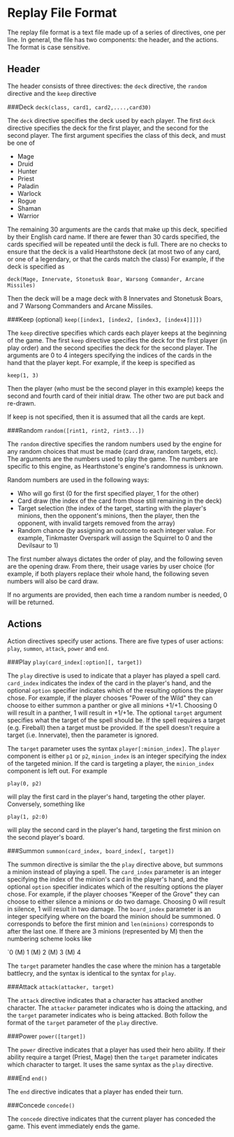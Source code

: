 Replay File Format
==================

The replay file format is a text file made up of a series of directives,
one per line.  In general, the file has two components: the header, and the actions.
The format is case sensitive.

Header
------
The header consists of three directives: the `deck` directive, the `random` directive and the `keep` directive

###Deck
`deck(class, card1, card2,....,card30)`

The `deck` directive specifies the deck used by each player.  The first `deck` directive specifies the deck for the first
player, and the second for the second player.  The first argument specifies the class of this deck, and must be one of

 * Mage
 * Druid
 * Hunter
 * Priest
 * Paladin
 * Warlock
 * Rogue
 * Shaman
 * Warrior

The remaining 30 arguments are the cards that make up this deck, specified by their English card name.
If there are fewer than 30 cards specified, the cards specified will be repeated until the deck is full.
There are no checks to ensure that the deck is a valid Hearthstone deck (at most two of any card, or one of a legendary,
or that the cards match the class)
For example, if the deck is specified as

`deck(Mage, Innervate, Stonetusk Boar, Warsong Commander, Arcane Missiles)`

Then the deck will be a mage deck with 8 Innervates and Stonetusk Boars, and 7 Warsong Commanders and Arcane Missiles.

###Keep (optional)
`keep([index1, [index2, [index3, [index4]]]])`

The  `keep` directive specifies which cards each player keeps at the beginning of the game.
The first `keep` directive specifies the deck for the first player (in play order) and the second specifies the deck for the
second player.  The arguments are 0 to 4 integers specifying the indices of the cards in the hand that the player kept.
For example, if the keep is specified as

`keep(1, 3)`

Then the player (who must be the second player in this example) keeps the second and fourth card of their initial draw.
The other two are put back and re-drawn.

If keep is not specified, then it is assumed that all the cards are kept.

###Random
`random([rint1, rint2, rint3...])`

The `random` directive specifies the random numbers used by the engine for any random choices that must be made
(card draw, random targets, etc).  The arguments are the numbers used to play the game.  The numbers are specific
to this engine, as Hearthstone's engine's randomness is unknown.

Random numbers are used in the following ways:

 * Who will go first (0 for the first specified player, 1 for the other)
 * Card draw (the index of the card from those still remaining in the deck)
 * Target selection (the index of the target, starting with the player's minions, then the opponent's minions, then the player, then the opponent, with invalid targets removed from the array)
 * Random chance (by assigning an outcome to each integer value.  For example, Tinkmaster Overspark will assign the Squirrel to 0 and the Devilsaur to 1)

The first number always dictates the order of play, and the following seven are the opening draw.
From there, their usage varies by user choice (for example, if both players replace their whole hand, the
following seven numbers will also be card draw.

If no arguments are provided, then each time a random number is needed, 0 will be returned.

Actions
-------

Action directives specify user actions.  There are five types of user actions: `play`, `summon`, `attack`, `power` and `end`.

###Play
`play(card_index[:option][, target])`

The `play` directive is used to indicate that a player has played a spell card.  `card_index` indicates the
index of the card in the player's hand, and the optional `option` specifier indicates which of the resulting options the
player chose.  For example, if the player chooses "Power of the Wild" they can choose to either summon a panther or
give all minions +1/+1.  Choosing 0 will result in a panther, 1 will result in +1/+1e. The optional `target` argument
specifies what the target of the spell should be.  If the spell requires a target (e.g. Fireball) then a target must be
provided. If the spell doesn't require a target (i.e. Innervate), then the parameter is ignored.

The `target` parameter uses the syntax `player[:minion_index]`.  The `player` component is either `p1` or `p2`,
`minion_index` is an integer specifying the index of the targeted minion.  If the card is targeting a player, the
`minion_index` component is left out.  For example

`play(0, p2)`

will play the first card in the player's hand, targeting the other player.  Conversely, something like

`play(1, p2:0)`

will play the second card in the player's hand, targeting the first minion on the second player's board.

###Summon
`summon(card_index, board_index[, target])`

The summon directive is similar the the `play` directive above, but summons a minion instead of playing a spell.
The `card_index` parameter is an integer specifying the index of the minion's card in the player's hand, and the optional
`option` specifier indicates which of the resulting options the player chose.  For example, if the player chooses
"Keeper of the Grove" they can choose to either silence a minions or
do two damage.  Choosing 0 will result in silence, 1 will result in two damage.  The
`board_index` parameter is an integer specifying where on the board the minion should be summoned.  0 corresponds to
before the first minion and `len(minions)` corresponds to after the last one.  If there are 3 minions (represented by M)
then the numbering scheme looks like

`0 (M) 1 (M) 2 (M) 3 (M) 4

The `target` parameter handles the case where the minion has a targetable battlecry, and the syntax is identical to the
 syntax for `play`.

###Attack
`attack(attacker, target)`

The `attack` directive indicates that a character has attacked another character.  The `attacker` parameter indicates
who is doing the attacking, and the `target` parameter indicates who is being attacked.  Both follow the format of the
`target` parameter of the `play` directive.

###Power
`power([target])`

The `power` directive indicates that a player has used their hero ability.  If their ability require a target
(Priest, Mage) then the `target` parameter indicates which character to target.  It uses the same syntax as the `play`
directive.

###End
`end()`

The `end` directive indicates that a player has ended their turn.

###Concede
`concede()`

The `concede` directive indicates that the current player has conceded the game.  This event immediately ends the game.